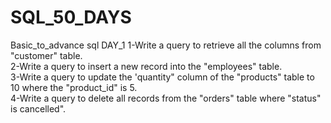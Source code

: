 # SQL_50_DAYS
Basic_to_advance sql
DAY_1
1-Write  a query  to retrieve  all  the columns  from  "customer" table.              
2-Write  a  query  to insert  a  new  record  into  the "employees" table.                
3-Write a query  to update  the  'quantity" column  of the  "products" table  to  10  where  the  "product_id" is  5.                  
4-Write a  query  to  delete  all records  from  the "orders" table  where  "status" is cancelled".
          
